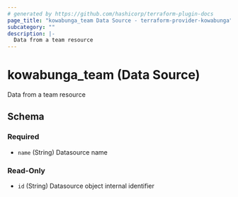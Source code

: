 ```yaml
---
# generated by https://github.com/hashicorp/terraform-plugin-docs
page_title: "kowabunga_team Data Source - terraform-provider-kowabunga"
subcategory: ""
description: |-
  Data from a team resource
---
```


# kowabunga_team (Data Source)

Data from a team resource



<!-- schema generated by tfplugindocs -->
## Schema

### Required

- `name` (String) Datasource name

### Read-Only

- `id` (String) Datasource object internal identifier
